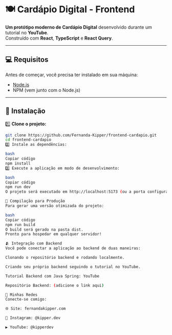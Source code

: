 # 🍽️ Cardápio Digital - Frontend

**Um protótipo moderno de Cardápio Digital** desenvolvido durante um tutorial no **YouTube**.  
Construído com **React**, **TypeScript** e **React Query**.  

---

## 💻 Requisitos

Antes de começar, você precisa ter instalado em sua máquina:

- [Node.js](https://nodejs.org/)  
- NPM (vem junto com o Node.js)

---

## 🚀 Instalação

1️⃣ **Clone o projeto:**

```bash
git clone https://github.com/Fernanda-Kipper/frontend-cardapio.git
cd frontend-cardapio
2️⃣ Instale as dependências:

bash
Copiar código
npm install
3️⃣ Execute a aplicação em modo de desenvolvimento:

bash
Copiar código
npm run dev
O projeto será executado em http://localhost:5173 (ou a porta configurada).

🔧 Compilação para Produção
Para gerar uma versão otimizada do projeto:

bash
Copiar código
npm run build
O build será gerado na pasta dist.
Pronto para hospedar em qualquer servidor!

🫂 Integração com Backend
Você pode conectar a aplicação ao backend de duas maneiras:

Clonando o repositório backend e rodando localmente.

Criando seu próprio backend seguindo o tutorial no YouTube.

Tutorial Backend com Java Spring: YouTube

Repositório Backend: (adicione o link aqui)

📱 Minhas Redes
Conecte-se comigo:

🌐 Site: fernandakipper.com

📸 Instagram: @kipper.dev

▶️ YouTube: @kipperdev
